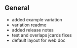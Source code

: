 ## General

- added example variation
- variation readme
- added release notes
- test and overlaps jcards fixes
- default layout for web doc